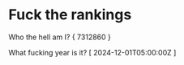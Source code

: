 # Fuck the rankings

Who the hell am I?
{ 7312860 }

What fucking year is it?
[ 2024-12-01T05:00:00Z ]

